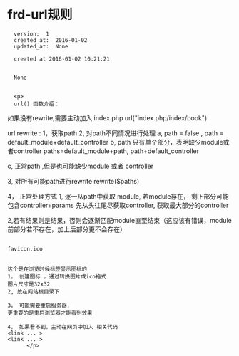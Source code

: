
  # frd-url规则

      version:  1
      created_at:  2016-01-02
      updated_at:  None

      created at 2016-01-02 10:21:21 


      None


      <p>
      url() 函数介绍：
如果没有rewrite,需要主动加入 index.php 
url("index.php/index/book")


url rewrite :
1，获取path
2, 对path不同情况进行处理 
a, path = false , path = default_module+default_controller
b, path 只有单个部分，表明缺少module或者controller
paths=default_module+path, path+default_controller

c, 正常path ,但是也可能缺少module 或者 controller

3, 对所有可能path进行rewrite 
rewrite($paths)

4， 正常处理方式
1, 逐一从path中获取 module, 若module存在，
剩下部分可能包含controller+params
先从头往尾尽获取controller, 获取最大部分的controller

2,若有结果则是结果，否则会逐渐匹配module直至结束（这应该有错误，module前部分若不存在，加上后部分更不会存在）


~~~~~~~~~~~~~~~~~~~~~~~~~~~~~~~~~

favicon.ico 


这个是在浏览时候标签显示图标的
1， 创建图标 ，通过转换图片成ico格式
图片尺寸是32x32
2, 放在网站根目录下

3， 可能需要重启服务器，
更重要的是重启浏览器才能看到效果

4， 如果看不到，主动在网页中加入 相关代码 
<link ... >
<link ... >
      </p>

  